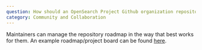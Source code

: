 ```yaml
---
question: How should an OpenSearch Project Github organization repository roadmap be managed?
category: Community and Collaboration
---
```


Maintainers can manage the repository roadmap in the way that best works for them. An example roadmap/project board can be found [here](https://github.com/opensearch-project/opensearch-cli/projects/1). 

